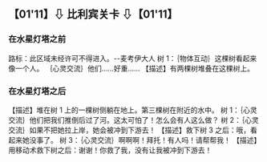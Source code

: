 ## 【01'11】⇩ 比利宾关卡 ⇩【01'11】
### 在水星灯塔之前
路标：此区域未经许可不得进入。--麦考伊大人
树 1：｛物体互动｝这棵树看起来像一个人。
｛心灵交流｝他们……好重……
【描述】有两棵树堆叠在这棵树上。
### 在水星灯塔之后
【描述】堆在树 1 上的一棵树侧躺在地上。第三棵树在附近的水中。
树 1：｛心灵交流｝他们把我们推倒后过了河。这太可怕了！怎么会有人这么做？
树 2：｛心灵交流｝如果不把她拉上岸，她会被冲到下游去！
【描述】救下树 3 之后：哦，看起来她没事了。
树 3：｛心灵交流｝啊啊啊！拜托！有人吗！请帮帮我！
【描述】用移动术救下树之后：谢谢！你救了我，没有让我被冲到下游去！